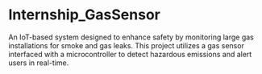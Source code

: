 # Internship_GasSensor
An IoT-based system designed to enhance safety by monitoring large gas installations for smoke and gas leaks. This project utilizes a gas sensor interfaced with a microcontroller to detect hazardous emissions and alert users in real-time.
